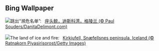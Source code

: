 ## Bing Wallpaper
![](https://www.bing.com/th?id=OHR.GreenlandHumpback_ZH-CN8145852053_UHD.jpg&w=1000)跳出“濒危名单”:&nbsp;&ensp;[座头鲸，迪斯科湾，格陵兰 (© Paul Souders/DanitaDelimont.com)](https://www.bing.com/th?id=OHR.GreenlandHumpback_ZH-CN8145852053_UHD.jpg)
<br><br/>
![](https://www.bing.com/th?id=OHR.KirkjufellAurora_EN-US0249270913_UHD.jpg&w=1000)The land of ice and fire:&nbsp;&ensp;[Kirkjufell, Snæfellsnes peninsula, Iceland (© Ratnakorn Piyasirisorost/Getty Images)](https://www.bing.com/th?id=OHR.KirkjufellAurora_EN-US0249270913_UHD.jpg)
<br><br/>
